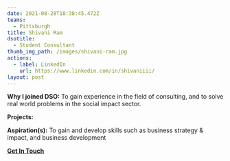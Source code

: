 ```yaml
---
date: 2021-08-28T18:38:45.472Z
teams:
  - Pittsburgh
title: Shivani Ram
dsotitle:
  - Student Consultant
thumb_img_path: /images/shivani-ram.jpg
actions:
  - label: LinkedIn
    url: https://www.linkedin.com/in/shivaniiii/
layout: post
---
```

**Why I joined DSO:** To gain experience in the field of consulting, and to solve real world problems in the social impact sector. 

**Projects:**

**Aspiration(s):** To gain and develop skills such as business strategy & impact, and business development

**[Get In Touch](mailto:shivaniram@dsoglobal.org)**